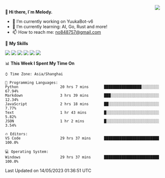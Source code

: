 <a href="#">
  <img align="right" src="https://github-readme-stats.vercel.app/api?username=melodyyuuka&count_private=true&show_icons=true" />
</a>

**👋 Hi there, I`m Melody.**

- 🔭 I’m currently working on YuukaBot-v6
- 🌱 I’m currently learning: AI, Go, Rust and more!
- 📫 How to reach me: no848757@gmail.com

🌟 **My Skills** 

![](https://img.shields.io/badge/-Python-3e74a2?style=flat-square&logo=Python&logoColor=fff)
![](https://img.shields.io/badge/-Java-007396?style=flat-square&logo=OpenJDK&logoColor=fff)
![](https://img.shields.io/badge/-Node.js-339933?style=flat-square&logo=Node.js&logoColor=fff)
![](https://img.shields.io/badge/-Git-f05032?style=flat-square&logo=git&logoColor=fff)
![](https://img.shields.io/badge/-PostgreSQL-4169e1?style=flat-square&logo=PostgreSQL&logoColor=fff)
![](https://img.shields.io/badge/-VSCode-007acc?style=flat-square&logo=Visual-Studio-Code&logoColor=fff)


<!--START_SECTION:waka-->
📊 **This Week I Spent My Time On** 

```text
⌚︎ Time Zone: Asia/Shanghai

💬 Programming Languages: 
Python                   20 hrs 7 mins       █████████████████░░░░░░░░   67.94% 
Markdown                 3 hrs 39 mins       ███░░░░░░░░░░░░░░░░░░░░░░   12.34% 
JavaScript               2 hrs 18 mins       ██░░░░░░░░░░░░░░░░░░░░░░░   7.77% 
Text                     1 hr 43 mins        █░░░░░░░░░░░░░░░░░░░░░░░░   5.82% 
JSON                     1 hr 2 mins         █░░░░░░░░░░░░░░░░░░░░░░░░   3.54%

🔥 Editors: 
VS Code                  29 hrs 37 mins      █████████████████████████   100.0%

💻 Operating System: 
Windows                  29 hrs 37 mins      █████████████████████████   100.0%

```


 Last Updated on 14/05/2023 01:36:51 UTC
<!--END_SECTION:waka-->
